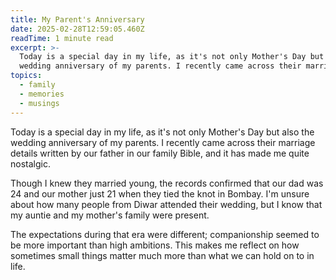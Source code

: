 ```yaml
---
title: My Parent's Anniversary
date: 2025-02-28T12:59:05.460Z
readTime: 1 minute read
excerpt: >-
  Today is a special day in my life, as it's not only Mother's Day but also the
  wedding anniversary of my parents. I recently came across their marriage...
topics:
  - family
  - memories
  - musings
---
```

Today is a special day in my life, as it's not only Mother's Day but also the wedding anniversary of my parents. I recently came across their marriage details written by our father in our family Bible, and it has made me quite nostalgic.
 
 Though I knew they married young, the records confirmed that our dad was 24 and our mother just 21 when they tied the knot in Bombay. I'm unsure about how many people from Diwar attended their wedding, but I know that my auntie and my mother's family were present.
 
 The expectations during that era were different; companionship seemed to be more important than high ambitions. This makes me reflect on how sometimes small things matter much more than what we can hold on to in life.
